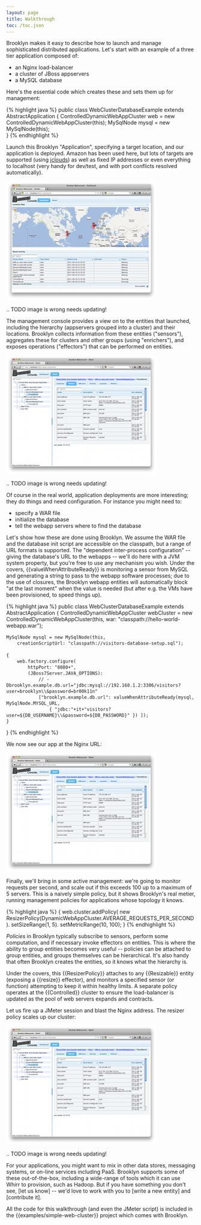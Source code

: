 ```yaml
---
layout: page
title: Walkthrough
toc: /toc.json
---
```


Brooklyn makes it easy to describe how to launch and manage 
sophisticated distributed applications.
Let's start with an example of a three tier application
composed of:

* an Nginx load-balancer
* a cluster of JBoss appservers
* a MySQL database

Here's the essential code which creates these and sets them up
for management:

{% highlight java %}
public class WebClusterDatabaseExample extends AbstractApplication {
    ControlledDynamicWebAppCluster web = new ControlledDynamicWebAppCluster(this);
    MySqlNode mysql = new MySqlNode(this);   
}
{% endhighlight %}

Launch this Brooklyn "Application", specifying a target location,
and our application is deployed.
Amazon has been used here, but lots of targets are supported (using [jclouds](http://jclouds.org))
as well as fixed IP addresses or even everything to localhost (very handy for dev/test,
and with port conflicts resolved automatically).

[![Web Console Showing Our Application](walkthrough-webconsole-map-w400.png "Screenshot of the Web Console")](walkthrough-webconsole-map.png) 

.. TODO image is wrong needs updating!

The management console provides a view on to the entities that launched,
including the hierarchy (appservers grouped into a cluster) and their locations. 
Brooklyn collects information from these entities ("sensors"), 
aggregates these for clusters and other groups (using "enrichers"),
and exposes operations ("effectors") that can be performed on entities.

[![Web Console Showing Nginx](walkthrough-webconsole-details-w400.png "Screenshot of the Web Console Showing Nginx")](walkthrough-webconsole-details.png) 

.. TODO image is wrong needs updating!

Of course in the real world, application deployments are more interesting;
they do things and need configuration.  For instance you might need to:
* specify a WAR file
* initialize the database
* tell the webapp servers where to find the database

Let's show how these are done using Brooklyn.
We assume the WAR file and the database init script are accessible
on the classpath, but a range of URL formats is supported.
The "dependent inter-process configuration" -- giving the database's URL
to the webapps -- we'll do here with a JVM system property,
but you're free to use any mechanism you wish.
Under the covers, {{valueWhenAttributeReady}} is monitoring a sensor from MySQL
and generating a string to pass to the webapp software processes;
due to the use of closures, the Brooklyn webapp entities will automatically
block "at the last moment" when the value is needed
(but after e.g. the VMs have been provisioned, to speed things up).

{% highlight java %}
public class WebClusterDatabaseExample extends AbstractApplication {
    ControlledDynamicWebAppCluster webCluster = new ControlledDynamicWebAppCluster(this,
        war: "classpath://hello-world-webapp.war");

    MySqlNode mysql = new MySqlNode(this, 
        creationScriptUrl: "classpath://visitors-database-setup.sql"); 
    
    {
        web.factory.configure(
            httpPort: "8080+", 
            (JBoss7Server.JAVA_OPTIONS):
                // -Dbrooklyn.example.db.url="jdbc:mysql://192.168.1.2:3306/visitors?user=brooklyn\\&password=br00k11n"
                ["brooklyn.example.db.url": valueWhenAttributeReady(mysql, MySqlNode.MYSQL_URL,
                    { "jdbc:"+it+"visitors?user=${DB_USERNAME}\\&password=${DB_PASSWORD}" }) ]);
    }
}
{% endhighlight %}

We now see our app at the Nginx URL:

[![Our Web App](walkthrough-webapp-w400.png "Screenshot of our Web App")](walkthrough-webapp.png) 

Finally, we'll bring in some active management: we're going to monitor requests per second,
and scale out if this exceeds 100 up to a maximum of 5 servers.
This is a naively simple policy, but it shows Brooklyn's real metier,
running management policies for applications whose topology it knows. 

{% highlight java %}
    {
        web.cluster.addPolicy(
            new ResizerPolicy(DynamicWebAppCluster.AVERAGE_REQUESTS_PER_SECOND).
                setSizeRange(1, 5).
                setMetricRange(10, 100);
    }
{% endhighlight %}
        
*Policies* in Brooklyn typically subscribe to sensors, 
perform some computation, and if necessary invoke effectors
on entities.  This is where the ability to group entities
becomes very useful -- policies can be attached to group entities,
and groups themselves can be hierarchical.
It's also handy that often Brooklyn creates the entities,
so it knows what the hierarchy is.

Under the covers, this {{ResizerPolicy}} attaches to any {{Resizable}} entity
(exposing a {{resize}} effector), and monitors a specified sensor (or function)
attempting to keep it within healthy limits.
A separate policy operates at the {{Controlled}} cluster to ensure the
load-balancer is updated as the pool of web servers expands and contracts.

Let us fire up a JMeter session and blast the Nginx address.
The resizer policy scales up our cluster:

[![Web Cluster Scaling with the Resizer Policy](walkthrough-webconsole-scaling-w400.png "Screenshot of Web Cluster Scaling with the Resizer Policy")](walkthrough-webconsole-scaling.png) 

.. TODO image is wrong needs updating!

For your applications, you might want to mix in other data stores, messaging systems, or on-line services including PaaS.
Brooklyn supports some of these out-of-the-box, including a wide-range of tools which it can use Whirr to provision, such as Hadoop.
But if you have something you don't see, [let us know] -- we'd love to work with you to [write a new entity] and [contribute it].
 
All the code for this walkthrough (and even the JMeter script) is included in the {{examples/simple-web-cluster}}
project which comes with Brooklyn.
